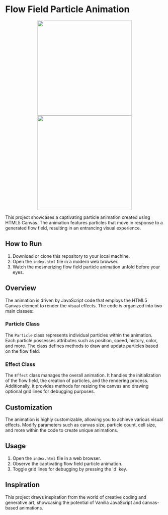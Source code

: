 # Flow Field Particle Animation

<div align="center">
    <img src="./images/flow-field.gif" width="300">
    <img src="./images/flow-field-image.gif" width="300"/>
</div>

This project showcases a captivating particle animation created using HTML5 Canvas. The animation features particles that move in response to a generated flow field, resulting in an entrancing visual experience.

## How to Run

1. Download or clone this repository to your local machine.
2. Open the `index.html` file in a modern web browser.
3. Watch the mesmerizing flow field particle animation unfold before your eyes.

## Overview

The animation is driven by JavaScript code that employs the HTML5 Canvas element to render the visual effects. The code is organized into two main classes:

### Particle Class

The `Particle` class represents individual particles within the animation. Each particle possesses attributes such as position, speed, history, color, and more. The class defines methods to draw and update particles based on the flow field.

### Effect Class

The `Effect` class manages the overall animation. It handles the initialization of the flow field, the creation of particles, and the rendering process. Additionally, it provides methods for resizing the canvas and drawing optional grid lines for debugging purposes.

## Customization

The animation is highly customizable, allowing you to achieve various visual effects. Modify parameters such as canvas size, particle count, cell size, and more within the code to create unique animations.

## Usage

1. Open the `index.html` file in a web browser.
2. Observe the captivating flow field particle animation.
3. Toggle grid lines for debugging by pressing the 'd' key.

## Inspiration

This project draws inspiration from the world of creative coding and generative art, showcasing the potential of Vanilla JavaScript and canvas-based animations.

